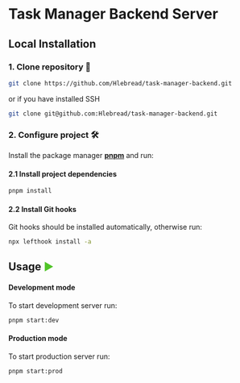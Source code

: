 # Task Manager Backend Server

## Local Installation

### 1. Clone repository 🚀

```bash
git clone https://github.com/Hlebread/task-manager-backend.git
```

or if you have installed SSH

```bash
git clone git@github.com:Hlebread/task-manager-backend.git
```

### 2. Configure project 🛠️

Install the package manager [**pnpm**](https://www.npmjs.com/package/pnpm) and run:

#### 2.1 Install project dependencies

```bash
pnpm install
```

#### 2.2 Install Git hooks

Git hooks should be installed automatically, otherwise run:

```bash
npx lefthook install -a
```

## Usage <span style="color: #50C428">▶️</span>

#### Development mode

To start development server run:

```bash
pnpm start:dev
```

#### Production mode

To start production server run:

```bash
pnpm start:prod
```
